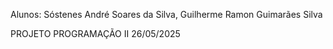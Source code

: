Alunos: Sóstenes André Soares da Silva, Guilherme Ramon Guimarães Silva

PROJETO PROGRAMAÇÃO II  26/05/2025
